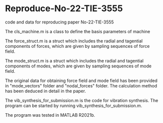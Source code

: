 # Reproduce-No-22-TIE-3555
code and data for reproducing paper No-22-TIE-3555

The cls_machine.m is a class to define the basis parameters of machine

The force_struct.m is a struct which includes the radial and tagential components of forces, which are given by sampling sequences of force field.

The mode_struct.m is a struct which includes the radial and tagential components of modes, which are given by sampling sequences of mode field.

The original data for obtaining force field and mode field has been provided in "mode_vectors" folder and "nodal_forces" folder. The calculation method has been deduced in detail in the paper.

The vib_synthesis_for_submission.m is the code for vibration synthesis. The program can be started by running vib_synthesis_for_submission.m.

The program was tested in MATLAB R2021b.
